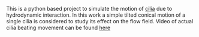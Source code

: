 This is a python based project to simulate the motion of
[cilia](https://en.wikipedia.org/wiki/Cilium) due to
hydrodynamic interaction. In this work a simple tilted conical motion of a
single cilia is considered to study its effect on the flow field.
Video of actual cilia beating movement can be found
[here](https://www.youtube.com/watch?v=8TIkmmwpY5Y)
